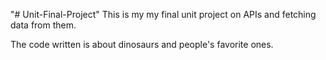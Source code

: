 "# Unit-Final-Project" 
This is my my final unit project on APIs and fetching data from them.

The code written is about dinosaurs and people's favorite ones.